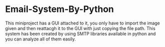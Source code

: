 # Email-System-By-Python

This miniproject has a GUI attached to it, you only have to import the image given and then reattacgh it to the GUI with just copying the file path.
This system has been created by using SMTP libraries available in python and you can analyze all of them easily.

